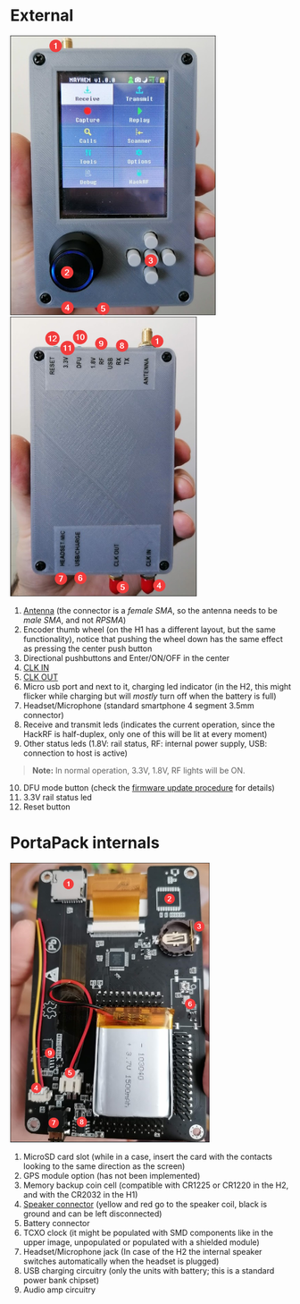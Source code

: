 # External

<img src="img/hw_overview_h2_front.png" height="500"> <img src="img/hw_overview_h2_back.png" height="500">

1. [Antenna](https://github.com/eried/portapack-mayhem/wiki/Antennas) (the connector is a _female SMA_, so the antenna needs to be _male SMA_, and not _RPSMA_)
2. Encoder thumb wheel (on the H1 has a different layout, but the same functionality), notice that pushing the wheel down has the same effect as pressing the center push button
3. Directional pushbuttons and Enter/ON/OFF in the center
4. [CLK IN](https://github.com/mossmann/hackrf/wiki/HackRF-One#external-clock-interface-clkin-and-clkout)
5. [CLK OUT](https://github.com/mossmann/hackrf/wiki/HackRF-One#external-clock-interface-clkin-and-clkout)
6. Micro usb port and next to it, charging led indicator (in the H2, this might flicker while charging but will _mostly_ turn off when the battery is full)
7. Headset/Microphone (standard smartphone 4 segment 3.5mm connector)
8. Receive and transmit leds (indicates the current operation, since the HackRF is half-duplex, only one of this will be lit at every moment)
9. Other status leds (1.8V: rail status, RF: internal power supply, USB: connection to host is active)

> **Note:** In normal operation, 3.3V, 1.8V, RF lights will be ON. 

10. DFU mode button (check the [firmware update procedure](Update-firmware#dfu) for details)
11. 3.3V rail status led
12. Reset button

# PortaPack internals

<img src="img/hw_overview_h2_inside.png" height="500">

1. MicroSD card slot (while in a case, insert the card with the contacts looking to the same direction as the screen)
2. GPS module option (has not been implemented)
3. Memory backup coin cell (compatible with CR1225 or CR1220 in the H2, and with the CR2032 in the H1)
4. [Speaker connector](H2-Enclosure#speaker) (yellow and red go to the speaker coil, black is ground and can be left disconnected)
5. Battery connector
6. TCXO clock (it might be populated with SMD components like in the upper image, unpopulated or populated with a shielded module)
7. Headset/Microphone jack (In case of the H2 the internal speaker switches automatically when the headset is plugged)
8. USB charging circuitry (only the units with battery; this is a standard power bank chipset)
9. Audio amp circuitry